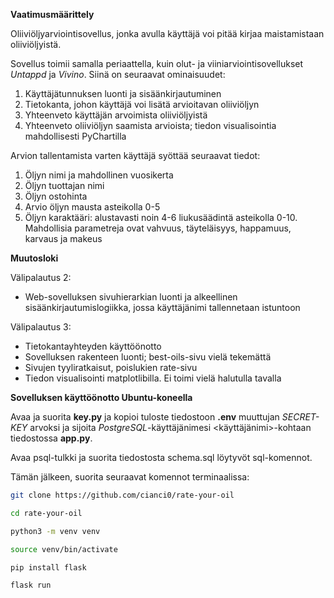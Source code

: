 **Vaatimusmäärittely**

Oliiviöljyarviointisovellus, jonka avulla käyttäjä voi pitää kirjaa maistamistaan oliiviöljyistä.

Sovellus toimii samalla periaattella, kuin olut- ja viiniarviointisovellukset *Untappd* ja *Vivino*. Siinä on seuraavat ominaisuudet:
1. Käyttäjätunnuksen luonti ja sisäänkirjautuminen
2. Tietokanta, johon käyttäjä voi lisätä arvioitavan oliiviöljyn
3. Yhteenveto käyttäjän arvoimista oliiviöljyistä
4. Yhteenveto oliiviöljyn saamista arvioista; tiedon visualisointia mahdollisesti PyChartilla

Arvion tallentamista varten käyttäjä syöttää seuraavat tiedot:
1. Öljyn nimi ja mahdollinen vuosikerta
2. Öljyn tuottajan nimi
3. Öljyn ostohinta
4. Arvio öljyn mausta asteikolla 0-5
5. Öljyn karaktääri: alustavasti noin 4-6 liukusäädintä asteikolla 0-10. Mahdollisia parametreja ovat vahvuus, täyteläisyys, happamuus, karvaus ja makeus

**Muutosloki**

Välipalautus 2: 
- Web-sovelluksen sivuhierarkian luonti ja alkeellinen sisäänkirjautumislogiikka, jossa käyttäjänimi tallennetaan istuntoon

Välipalautus 3: 
- Tietokantayhteyden käyttöönotto
- Sovelluksen rakenteen luonti; best-oils-sivu vielä tekemättä
- Sivujen tyyliratkaisut, poislukien rate-sivu
- Tiedon visualisointi matplotlibilla. Ei toimi vielä halutulla tavalla


**Sovelluksen käyttöönotto Ubuntu-koneella**

Avaa ja suorita **key.py** ja kopioi tuloste tiedostoon **.env** muuttujan *SECRET-KEY* arvoksi ja sijoita *PostgreSQL*-käyttäjänimesi <käyttäjänimi>-kohtaan tiedostossa **app.py**. 

Avaa psql-tulkki ja suorita tiedostosta schema.sql löytyvöt sql-komennot.

Tämän jälkeen, suorita seuraavat komennot terminaalissa:
~~~sh
git clone https://github.com/cianci0/rate-your-oil
~~~
~~~sh
cd rate-your-oil
~~~
~~~sh
python3 -m venv venv
~~~
~~~sh
source venv/bin/activate
~~~
~~~sh
pip install flask
~~~
~~~sh
flask run
~~~
